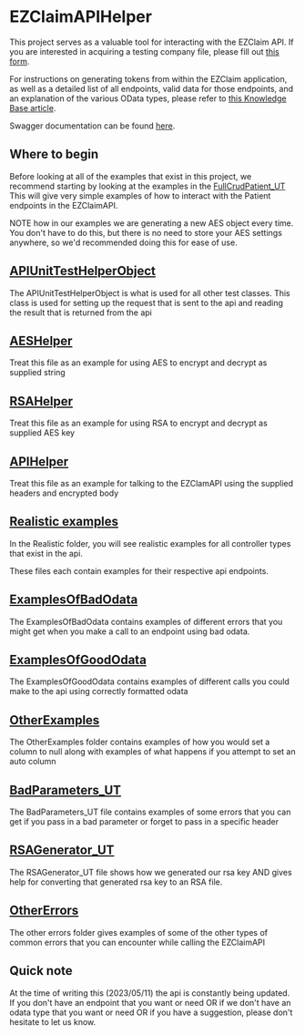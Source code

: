 # EZClaimAPIHelper

This project serves as a valuable tool for interacting with the EZClaim API. If you are interested in acquiring a testing company file, please fill out [this form](https://share.hsforms.com/1oBYQ3HeMRjGf-hk1WaUxCw8nkmb).

For instructions on generating tokens from within the EZClaim application, as well as a detailed list of all endpoints, valid data for those endpoints, and an explanation of the various OData types, please refer to [this Knowledge Base article](https://kb.ezclaim.com/knowledge/ezclaim-api).

Swagger documentation can be found [here](https://ezclaimapidev.azurewebsites.net/swagger/index.html).

## Where to begin

Before looking at all of the examples that exist in this project, we recommend starting by looking at the examples in the [FullCrudPatient_UT](EZClaimAPIHelper.UT/Realistic/FullCrudPatient_UT.cs) This will give very simple examples of how to interact with the Patient endpoints in the EZClaimAPI.

NOTE how in our examples we are generating a new AES object every time. You don't have to do this, but there is no need to store your AES settings anywhere, so we'd recommended doing this for ease of use.


## [APIUnitTestHelperObject](EZClaimAPIHelper.UT/APIUnitTestHelperObject.cs)
The APIUnitTestHelperObject is what is used for all other test classes. This class is used for setting up the request that is sent to the api and reading the result that is returned from the api

## [AESHelper](EZClaimAPIHelper/AESHelper.cs)

Treat this file as an example for using AES to encrypt and decrypt as supplied string

## [RSAHelper](EZClaimAPIHelper/RSAHelper.cs)

Treat this file as an example for using RSA to encrypt and decrypt as supplied AES key

## [APIHelper](EZClaimAPIHelper/APIHelper.cs)

Treat this file as an example for talking to the EZClamAPI using the supplied headers and encrypted body

## [Realistic examples](EZClaimAPIHelper.UT/Realistic)

In the Realistic folder, you will see realistic examples for all controller types that exist in the api.

These files each contain examples for their respective api endpoints.

## [ExamplesOfBadOdata](EZClaimAPIHelper.UT/Odata/ExamplesOfBadOdata)

The ExamplesOfBadOdata contains examples of different errors that you might get when you make a call to an endpoint using bad odata.

## [ExamplesOfGoodOdata](EZClaimAPIHelper.UT/Odata/ExamplesOfGoodOdata)

The ExamplesOfGoodOdata contains examples of different calls you could make to the api using correctly formatted odata

## [OtherExamples](EZClaimAPIHelper.UT/OtherExamples)

The OtherExamples folder contains examples of how you would set a column to null along with examples of what happens if you attempt to set an auto column

## [BadParameters_UT](EZClaimAPIHelper.UT/BadParameters_UT.cs)

The BadParameters_UT file contains examples of some errors that you can get if you pass in a bad parameter or forget to pass in a specific header

## [RSAGenerator_UT](EZClaimAPIHelper.UT/RSAGenerator_UT.cs)

The RSAGenerator_UT file shows how we generated our rsa key AND gives help for converting that generated rsa key to an RSA file.

## [OtherErrors](EZClaimAPIHelper.UT/OtherErrors)

The other errors folder gives examples of some of the other types of common errors that you can encounter while calling the EZClaimAPI

## Quick note

At the time of writing this (2023/05/11) the api is constantly being updated. If you don't have an endpoint that you want or need OR if we don't have an odata type that you want or need OR if you have a suggestion, please don't hesitate to let us know.
